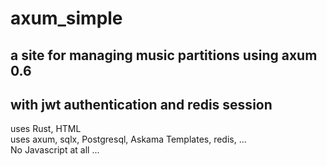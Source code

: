 # axum_simple
## a site for managing music partitions using axum 0.6   
## with jwt authentication and redis session
uses Rust, HTML  
uses axum, sqlx, Postgresql, Askama Templates, redis, ...  
No Javascript at all ...
